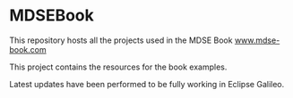 # MDSEBook
This repository hosts all the projects used in the MDSE Book www.mdse-book.com

This project contains the resources for the book examples. 

Latest updates have been performed to be fully working in Eclipse Galileo. 
